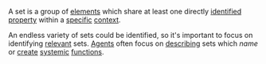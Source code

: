 A set is a group of [elements](https://github.com/gcassel/Modular-Organization-Terminology/blob/master/terms/element.md) which share at least one directly [identified](https://github.com/gcassel/Modular-Organization-Terminology/blob/master/terms/identified.md) [property](https://github.com/gcassel/Modular-Organization-Terminology/blob/master/terms/property.md) within a [specific](https://github.com/gcassel/Modular-Organization-Terminology/blob/master/terms/specific.md) [context](https://github.com/gcassel/Modular-Organization-Terminology/blob/master/terms/context.md).

An endless variety of sets could be identified, so it's important to focus on identifying [relevant](https://github.com/gcassel/Modular-Organization-Terminology/blob/master/terms/relevance.md) sets.  [Agents](https://github.com/gcassel/Modular-Organization-Terminology/blob/master/terms/agent.md) often focus on [describing](https://github.com/gcassel/Modular-Organization-Terminology/blob/master/terms/description.md) sets which *name* or [create](https://github.com/gcassel/Modular-Organization-Terminology/blob/master/terms/creation.md) [systemic](https://github.com/gcassel/Modular-Organization-Terminology/blob/master/terms/system.md) [functions](https://github.com/gcassel/Modular-Organization-Terminology/blob/master/terms/function.md). 
